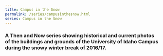 ```yaml
---
title: Campus in the Snow 
permalink: /series/campusinthesnow.html
series: Campus in the Snow
---
```


### A Then and Now series showing historical and current photos of the buildings and grounds of the University of Idaho Campus during the snowy winter break of 2016/17.